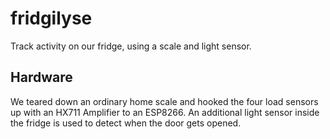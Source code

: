 # fridgilyse
Track activity on our fridge, using a scale and light sensor.

## Hardware

We teared down an ordinary home scale and hooked the four load sensors up with an HX711 Amplifier to an ESP8266. An additional light sensor inside the fridge is used to detect when the door gets opened.
